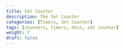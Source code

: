 ```yaml
---
title: Set Counter
description: The Set Counter
categories: [Timers, Set Counter]
tags: [counters, timers, docs, set counter]
weight: 7
draft: false
---
```

